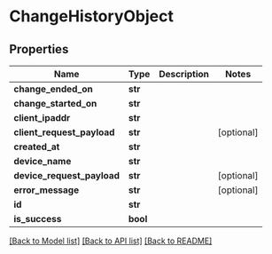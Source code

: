 # ChangeHistoryObject

## Properties
Name | Type | Description | Notes
------------ | ------------- | ------------- | -------------
**change_ended_on** | **str** |  | 
**change_started_on** | **str** |  | 
**client_ipaddr** | **str** |  | 
**client_request_payload** | **str** |  | [optional] 
**created_at** | **str** |  | 
**device_name** | **str** |  | 
**device_request_payload** | **str** |  | [optional] 
**error_message** | **str** |  | [optional] 
**id** | **str** |  | 
**is_success** | **bool** |  | 

[[Back to Model list]](../README.md#documentation-for-models) [[Back to API list]](../README.md#documentation-for-api-endpoints) [[Back to README]](../README.md)



